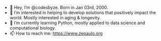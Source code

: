 - 👋 Hey, I’m @codesbyze. Born in Jan 03rd, 2000.
- 👀 I’m interested in helping to develop solutions that positively impact the world. Mostly interested in aging & longevity.
- 🌱 I’m currently learning Python, mostly applied to data science and computational biology.
- 📫 How to reach me: https://www.zepaulo.org

<!---
ze-paulo/ze-paulo is a ✨ special ✨ repository because its `README.md` (this file) appears on your GitHub profile.
You can click the Preview link to take a look at your changes.
--->
